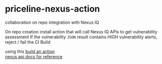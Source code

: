 # priceline-nexus-action
collaboration on repo integration with Nexus IQ

On repo creation install action that will call Nexus IQ APIs to get vulnerability assessment
If the vulnerability `JSON` result contains HIGH vulnerability alerts, reject / fail the CI Build

using this [build an action](https://help.github.com/en/actions/building-actions/creating-a-javascript-action)   
[nexus api docs for reference](https://help.sonatype.com/iqserver/automating/rest-apis/component-search-rest-apis---v2)
